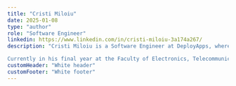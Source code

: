 ```yaml
---
title: "Cristi Miloiu"
date: 2025-01-08
type: "author"
role: "Software Engineer"
linkedin: https://www.linkedin.com/in/cristi-miloiu-3a174a267/
description: "Cristi Miloiu is a Software Engineer at DeployApps, where he focuses on building innovative features and creating tools that empower developers. A key part of his work includes implementing deployment support for Python frameworks like FastAPI, Flask, and Django, as well as enhancing the Node.js ecosystem by adding support for NestJS and maintaining compatibility with Next.js. Cristi has also contributed to the platform by developing user management features, including GoogleAuth and email-password authentication, and by improving the developer experience through clear documentation and tutorials.

Currently in his final year at the Faculty of Electronics, Telecommunications, and Information Technology at the University POLITEHNICA of Bucharest, Cristi has been working in the tech field since his first year of university. He actively develops both open-source projects and community-driven initiatives. Passionate about volunteering, he has also served as a tech coordinator, helping others grow and succeed in their projects."
customHeader: "White header"
customFooter: "White footer"
---
```


